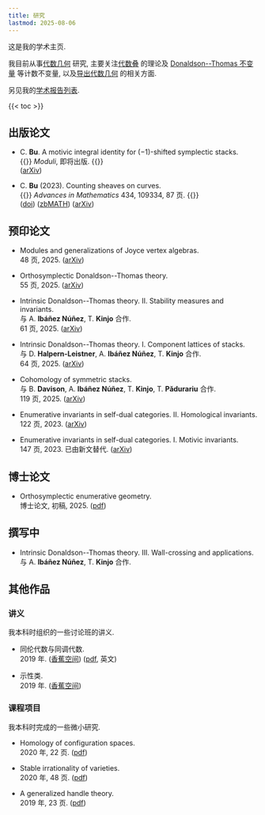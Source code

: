 ```yaml
---
title: 研究
lastmod: 2025-08-06
---
```


这是我的学术主页.

我目前从事[代数几何](https://www.bananaspace.org/wiki/%E4%BB%A3%E6%95%B0%E5%87%A0%E4%BD%95)
研究, 主要关注[代数叠](https://www.bananaspace.org/wiki/%E4%BB%A3%E6%95%B0%E5%8F%A0)
的理论及
[Donaldson--Thomas 不变量](https://www.bananaspace.org/wiki/Donaldson%E2%80%93Thomas_%E4%B8%8D%E5%8F%98%E9%87%8F)
等计数不变量,
以及[导出代数几何](https://www.bananaspace.org/wiki/%E5%AF%BC%E5%87%BA%E4%BB%A3%E6%95%B0%E5%87%A0%E4%BD%95)
的相关方面.

另见我的[学术报告列表](/zh-cn/research/talks).

{{< toc >}}

## 出版论文

- C. **Bu**. A motivic integral identity for $(-1)$-shifted symplectic stacks.\
  {{<dimmed>}}
  _Moduli_, 即将出版.
  {{</dimmed>}}\
  ([arXiv](https://arxiv.org/abs/2405.10092))

- C. **Bu** (2023). Counting sheaves on curves.\
  {{<dimmed>}}
  _Advances in Mathematics_ 434, 109334, 87 页.
  {{</dimmed>}}\
  ([doi](https://doi.org/10.1016/j.aim.2023.109334))
  ([zbMATH](https://zbmath.org/7765302))
  ([arXiv](https://arxiv.org/abs/2208.00927))

## 预印论文

- Modules and generalizations of Joyce vertex algebras.\
  48 页, 2025.
  ([arXiv](https://arxiv.org/abs/2506.00289))

- Orthosymplectic Donaldson--Thomas theory.\
  55 页, 2025.
  ([arXiv](https://arxiv.org/abs/2503.20667))

- Intrinsic Donaldson--Thomas theory. II. Stability measures and invariants.\
  与 A. **Ibáñez Núñez**, T. **Kinjo** 合作.\
  61 页, 2025.
  ([arXiv](https://arxiv.org/abs/2502.20515))

- Intrinsic Donaldson--Thomas theory. I. Component lattices of stacks.\
  与 D. **Halpern-Leistner**, A. **Ibáñez Núñez**, T. **Kinjo** 合作.\
  64 页, 2025.
  ([arXiv](https://arxiv.org/abs/2502.13892))

- Cohomology of symmetric stacks.\
  与 B. **Davison**, A. **Ibáñez Núñez**, T. **Kinjo**, T. **Pădurariu** 合作.\
  119 页, 2025.
  ([arXiv](https://arxiv.org/abs/2502.04253))

- Enumerative invariants in self-dual categories. II. Homological invariants.\
  122 页, 2023.
  ([arXiv](https://arxiv.org/abs/2309.00056))

- Enumerative invariants in self-dual categories. I. Motivic invariants.\
  147 页, 2023. 已由新文替代.
  ([arXiv](https://arxiv.org/abs/2302.00038))

## 博士论文

- Orthosymplectic enumerative geometry.\
  博士论文, 初稿, 2025.
  ([pdf](/pdf/thesis.pdf))

## 撰写中

- Intrinsic Donaldson--Thomas theory. III. Wall-crossing and applications.\
  与 A. **Ibáñez Núñez**, T. **Kinjo** 合作.

## 其他作品

### 讲义

我本科时组织的一些讨论班的讲义.

- 同伦代数与同调代数.\
  2019 年.
  ([香蕉空间](https://www.bananaspace.org/wiki/%E8%AE%B2%E4%B9%89:%E5%90%8C%E4%BC%A6%E4%BB%A3%E6%95%B0%E4%B8%8E%E5%90%8C%E8%B0%83%E4%BB%A3%E6%95%B0))
  ([pdf](/pdf/HA.pdf), 英文)

- 示性类.\
  2019 年.
  ([香蕉空间](https://www.bananaspace.org/wiki/%E8%AE%B2%E4%B9%89:%E7%A4%BA%E6%80%A7%E7%B1%BB))

### 课程项目

我本科时完成的一些微小研究.

- Homology of configuration spaces.\
  2020 年, 22 页.
  ([pdf](/pdf/conf.pdf))

- Stable irrationality of varieties.\
  2020 年, 48 页.
  ([pdf](/pdf/rationality.pdf))

- A generalized handle theory.\
  2019 年, 23 页.
  ([pdf](/pdf/handle.pdf))
